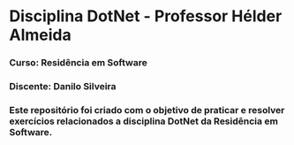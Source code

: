 # Disciplina DotNet - Professor Hélder Almeida

### Curso: Residência em Software
### Discente: Danilo Silveira
### Este repositório foi criado com o objetivo de praticar e resolver exercícios relacionados a disciplina DotNet da Residência em Software.
